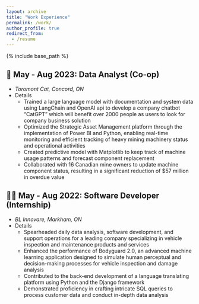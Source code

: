 ```yaml
---
layout: archive
title: "Work Experience"
permalink: /work/
author_profile: true
redirect_from:
  - /resume
---
```


{% include base_path %}

## 👷 May - Aug 2023: Data Analyst (Co-op)
* *Toromont Cat, Concord, ON*
* Details
    * Trained a large language model with documentation and system data using LangChain and OpenAI api to develop a company chatbot “CatGPT” which will benefit over 2000 people as users to look for company business solution
    * Optimized the Strategic Asset Management platform through the implementation of Power BI and Python, enabling real-time monitoring and efficient tracking of heavy mining machinery status and operational activities
    * Created predictive model with Matplotlib to keep track of machine usage patterns and forecast component replacement 
    * Collaborated with 16 Canadian mine owners to update machine component status, resulting in a significant reduction of $57 million in overdue value

## 🧑‍💻 May - Aug 2022: Software Developer (Internship)
* *BL Innovare, Markham, ON*
* Details
    * Spearheaded daily data analysis, software development, and support operations for a leading company specializing in vehicle inspection and maintenance products and services
    * Enhanced the performance of Bodyguard 2.0, an advanced machine learning application designed to simulate human perceptual and decision-making processes for vehicle inspection and damage analysis
    * Contributed to the back-end development of a language translating platform using Python and the Django framework
    * Demonstrated proficiency in crafting intricate SQL queries to process customer data and conduct in-depth data analysis

